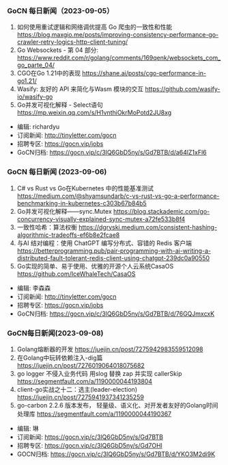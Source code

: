 ### GoCN 每日新闻（2023-09-05）

1. 如何使用重试逻辑和网络调优提高 Go 爬虫的一致性和性能 https://blog.maxgio.me/posts/improving-consistency-performance-go-crawler-retry-logics-http-client-tuning/
2. Go  Websockets - 第 04 部分: https://www.reddit.com/r/golang/comments/169qenk/websockets_com_go_parte_04/
3. CGO在Go 1.21中的表现 https://shane.ai/posts/cgo-performance-in-go1.21/
4. Wasify: 友好的 API 来简化与Wasm 模块的交互 https://github.com/wasify-io/wasify-go
5. Go并发可视化解释 - Select语句 https://mp.weixin.qq.com/s/H1vnthiOkrMoPotd2JU8xg

* 编辑: richardyu
* 订阅新闻: http://tinyletter.com/gocn
* 招聘专区: https://gocn.vip/jobs
* GoCN归档: https://gocn.vip/c/3lQ6GbD5ny/s/Gd7BTB/d/a64lZ1xFl6


### GoCN 每日新闻 (2023-09-06)

1. C# vs Rust vs Go在Kubernetes 中的性能基准测试 https://medium.com/@shyamsundarb/c-vs-rust-vs-go-a-performance-benchmarking-in-kubernetes-c303b67b84b5
2. Go并发可视化解释——sync.Mutex https://blog.stackademic.com/go-concurrency-visually-explained-sync-mutex-a72fe533b8f4
3. 一致性哈希：算法权衡 https://dgryski.medium.com/consistent-hashing-algorithmic-tradeoffs-ef6b8e2fcae8
4. 与AI 结对编程：使用 ChatGPT 编写分布式、容错的 Redis 客户端 https://betterprogramming.pub/pair-programming-with-ai-writing-a-distributed-fault-tolerant-redis-client-using-chatgpt-239dc0a90550
5. Go实现的简单、易于使用、优雅的开源个人云系统CasaOS  https://github.com/IceWhaleTech/CasaOS

- 编辑: 李森森
- 订阅新闻: http://tinyletter.com/gocn
- 招聘专区: https://gocn.vip/jobs
- GoCN归档: https://gocn.vip/c/3lQ6GbD5ny/s/Gd7BTB/d/76GQJmxcxK

### GoCN每日新闻(2023-09-08)

1. Golang熔断器的开发 https://juejin.cn/post/7275942983559512098
2. 在Golang中玩转依赖注入-dig篇 https://juejin.cn/post/7276019064018075682
3. go logger 不侵入业务代码 用slog 替换 zap 并实现 callerSkip https://segmentfault.com/a/1190000044193804
4. client-go实战之十二：选主(leader-election) https://juejin.cn/post/7275941937341235259
5. go-carbon 2.2.6 版本发布， 轻量级、语义化、对开发者友好的Golang时间处理库 https://segmentfault.com/a/1190000044190367

- 编辑: 琳
- 订阅新闻: https://gocn.vip/c/3lQ6GbD5ny/s/Gd7BTB
- 招聘专区: https://gocn.vip/c/3lQ6GbD5ny/s/Gd7OHl
- GOCN归档: https://gocn.vip/c/3lQ6GbD5ny/s/Gd7BTB/d/YKO3M2di9K
  
